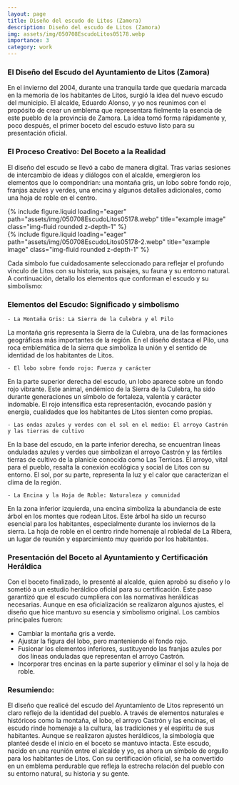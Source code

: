 ```yaml
---
layout: page
title: Diseño del escudo de Litos (Zamora)
description: Diseño del escudo de Litos (Zamora)
img: assets/img/050708EscudoLitos05178.webp
importance: 3
category: work
---
```


### El Diseño del Escudo del Ayuntamiento de Litos (Zamora)

En el invierno del 2004, durante una tranquila tarde que quedaría marcada en la memoria de los habitantes de Litos, surgió la idea del nuevo escudo del municipio. El alcalde, Eduardo Alonso, y yo nos reunimos con el propósito de crear un emblema que representara fielmente la esencia de este pueblo de la provincia de Zamora. La idea tomó forma rápidamente y, poco después, el primer boceto del escudo estuvo listo para su presentación oficial.

### El Proceso Creativo: Del Boceto a la Realidad

El diseño del escudo se llevó a cabo de manera digital. Tras varias sesiones de intercambio de ideas y diálogos con el alcalde, emergieron los elementos que lo compondrían: una montaña gris, un lobo sobre fondo rojo, franjas azules y verdes, una encina y algunos detalles adicionales, como una hoja de roble en el centro.

<div class="row">
    <div class="col-sm mt-3 mt-md-0">
        {% include figure.liquid loading="eager" path="assets/img/050708EscudoLitos05178.webp" title="example image" class="img-fluid rounded z-depth-1" %}
    </div>
    <div class="col-sm mt-3 mt-md-0">
        {% include figure.liquid loading="eager" path="assets/img/050708EscudoLitos05178-2.webp" title="example image" class="img-fluid rounded z-depth-1" %}
    </div>
</div>

Cada símbolo fue cuidadosamente seleccionado para reflejar el profundo vínculo de Litos con su historia, sus paisajes, su fauna y su entorno natural. A continuación, detallo los elementos que conforman el escudo y su simbolismo:

### Elementos del Escudo: Significado y simbolismo

    - La Montaña Gris: La Sierra de la Culebra y el Pilo

La montaña gris representa la Sierra de la Culebra, una de las formaciones geográficas más importantes de la región. En el diseño destaca el Pilo, una roca emblemática de la sierra que simboliza la unión y el sentido de identidad de los habitantes de Litos.

    - El lobo sobre fondo rojo: Fuerza y carácter

En la parte superior derecha del escudo, un lobo aparece sobre un fondo rojo vibrante. Este animal, endémico de la Sierra de la Culebra, ha sido durante generaciones un símbolo de fortaleza, valentía y carácter indomable. El rojo intensifica esta representación, evocando pasión y energía, cualidades que los habitantes de Litos sienten como propias.

    - Las ondas azules y verdes con el sol en el medio: El arroyo Castrón y las tierras de cultivo

En la base del escudo, en la parte inferior derecha, se encuentran líneas onduladas azules y verdes que simbolizan el arroyo Castrón y las fértiles tierras de cultivo de la planicie conocida como Las Terricas. El arroyo, vital para el pueblo, resalta la conexión ecológica y social de Litos con su entorno. El sol, por su parte, representa la luz y el calor que caracterizan el clima de la región.

    - La Encina y la Hoja de Roble: Naturaleza y comunidad

En la zona inferior izquierda, una encina simboliza la abundancia de este árbol en los montes que rodean Litos. Este árbol ha sido un recurso esencial para los habitantes, especialmente durante los inviernos de la sierra. La hoja de roble en el centro rinde homenaje al robledal de La Ribera, un lugar de reunión y esparcimiento muy querido por los habitantes.

### Presentación del Boceto al Ayuntamiento y Certificación Heráldica

Con el boceto finalizado, lo presenté al alcalde, quien aprobó su diseño y lo sometió a un estudio heráldico oficial para su certificación. Este paso garantizó que el escudo cumpliera con las normativas heráldicas necesarias. Aunque en esa oficialización se realizaron algunos ajustes, el diseño que hice mantuvo su esencia y simbolismo original.
Los cambios principales fueron:
- Cambiar la montaña gris a verde.
-	Ajustar la figura del lobo, pero manteniendo el fondo rojo.
-	Fusionar los elementos inferiores, sustituyendo las franjas azules por dos líneas onduladas que representan el arroyo Castrón.
- Incorporar tres encinas en la parte superior y eliminar el sol y la hoja de roble.

### Resumiendo: 
El diseño que realicé del escudo del Ayuntamiento de Litos representó un claro reflejo de la identidad del pueblo. A través de elementos naturales e históricos como la montaña, el lobo, el arroyo Castrón y las encinas, el escudo rinde homenaje a la cultura, las tradiciones y el espíritu de sus habitantes. Aunque se realizaron ajustes heráldicos, la simbología que planteé desde el inicio en el boceto se mantuvo intacta.
Este escudo, nacido en una reunión entre el alcalde y yo, es ahora un símbolo de orgullo para los habitantes de Litos. Con su certificación oficial, se ha convertido en un emblema perdurable que refleja la estrecha relación del pueblo con su entorno natural, su historia y su gente.

